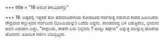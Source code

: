 +++
title = "18 ಅನುಜೆ ತಳುವಿದಳೆನ್ದು"

+++
18. ಅಷ್ಟರಲ್ಲಿ ಇತ್ತಕಡೆ ತಂಗಿ ತಡಮಾಡಿದಳೆಂದು ಕೋಪದಿಂದ ಗರ್ಜಿಸುತ್ತ ನಡುಗುವ ಕಂಠದ ಹಿಡಿಂಬಕನು ರೌದ್ರವಾದ ಕಣ್ಣುಳ್ಳವನ ಗರ್ವದಿಂದ (ಭೂಮಿಯನ್ನು) ಒದೆದು ಎದ್ದನು. ಪಾಂಡವರಿದ್ದ ಬಳಿ ಬರುತ್ತಿರಲು, ಭೀಮನು ಅವನ ಎದುರಾಗಿ ಎದ್ದು, "ರಾಕ್ಷಸಿಯೆ, ಈತನೇ ಏನು ನಿನ್ನವನು ? ಆಯ್ತು ತಪ್ಪೇನು" ಎನ್ನುತ್ತ ಮುನ್ನುಗ್ಗಿ ಹೊಡೆಯ ಹೋದನು. ಹಿಡಿಂಬಕ ಗರ್ಜಿಸಿ ಬೊಬ್ಬಿಟ್ಟನು.